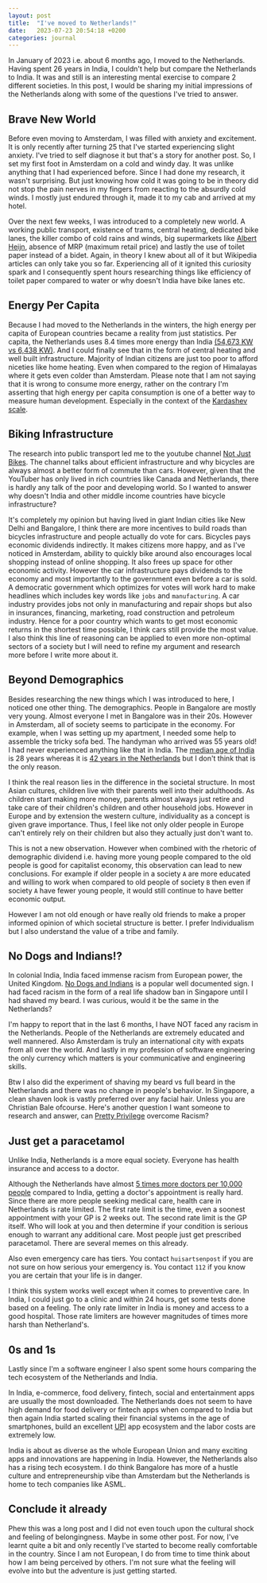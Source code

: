 ```yaml
---
layout: post
title:  "I've moved to Netherlands!"
date:   2023-07-23 20:54:18 +0200
categories: journal
---
```


In January of 2023 i.e. about 6 months ago, I moved to the Netherlands. Having spent 26 years in India, I couldn't help but compare the Netherlands to India. It was and still is an interesting mental exercise to compare 2 different societies. In this post, I would be sharing my initial impressions of the Netherlands along with some of the questions I've tried to answer. 

## Brave New World 

Before even moving to Amsterdam, I was filled with anxiety and excitement. It is only recently after turning 25 that I've started experiencing slight anxiety. I've tried to self diagnose it but that's a story for another post. So, I set my first foot in Amsterdam on a cold and windy day. It was unlike anything that I had experienced before. Since I had done my research, it wasn't surprising. But just knowing how cold it was going to be in theory did not stop the pain nerves in my fingers from reacting to the absurdly cold winds. I mostly just endured through it, made it to my cab and arrived at my hotel. 

Over the next few weeks, I was introduced to a completely new world. A working public transport, existence of trams, central heating, dedicated bike lanes, the killer combo of cold rains and winds, big supermarkets like [Albert Heijn](https://en.wikipedia.org/wiki/Albert_Heijn), absence of MRP (maximum retail price) and lastly the use of toilet paper instead of a bidet. Again, in theory I knew about all of it but Wikipedia articles can only take you so far. Experiencing all of it ignited this curiosity spark and I consequently spent hours researching things like efficiency of toilet paper compared to water or why doesn't India have bike lanes etc. 

## Energy Per Capita 

Because I had moved to the Netherlands in the winters, the high energy per capita of European countries became a reality from just statistics. Per capita, the Netherlands uses 8.4 times more energy than India [(54,673 KW vs 6,438 KW)](https://worldpopulationreview.com/country-rankings/energy-consumption-by-country). And I could finally see that in the form of central heating and well built infrastructure. Majority of Indian citizens are just too poor to afford niceties like home heating. Even when compared to the region of Himalayas where it gets even colder than Amsterdam. Please note that I am not saying that it is wrong to consume more energy, rather on the contrary I'm asserting that high energy per capita consumption is one of a better way to measure human development. Especially in the context of the [Kardashev scale](https://en.wikipedia.org/wiki/Kardashev_scale). 

## Biking Infrastructure 

The research into public transport led me to the youtube channel [Not Just Bikes](https://www.youtube.com/@NotJustBikes). The channel talks about efficient infrastructure and why bicycles are always almost a better form of commute than cars. However, given that the YouTuber has only lived in rich countries like Canada and Netherlands, there is hardly any talk of the poor and developing world. So I wanted to answer why doesn't India and other middle income countries have bicycle infrastructure? 

It's completely my opinion but having lived in giant Indian cities like New Delhi and Bangalore, I think there are more incentives to build roads than bicycles infrastructure and people actually do vote for cars. Bicycles pays economic dividends indirectly. It makes citizens more happy, and as I've noticed in Amsterdam, ability to quickly bike around also encourages local shopping instead of online shopping. It also frees up space for other economic activity. However the car infrastructure pays dividends to the economy and most importantly to the government even before a car is sold. A democratic government which optimizes for votes will work hard to make headlines which includes key words like `jobs` and `manufacturing`. A car industry provides jobs not only in manufacturing and repair shops but also in insurances, financing, marketing, road construction and petroleum industry. Hence for a poor country which wants to get most economic returns in the shortest time possible, I think cars still provide the most value. I also think this line of reasoning can be applied to even more non-optimal sectors of a society but I will need to refine my argument and research more before I write more about it. 

## Beyond Demographics 

Besides researching the new things which I was introduced to here, I noticed one other thing. The demographics. People in Bangalore are mostly very young. Almost everyone I met in Bangalore was in their 20s. However in Amsterdam, all of society seems to participate in the economy. For example, when I was setting up my apartment, I needed some help to assemble the tricky sofa bed. The handyman who arrived was 55 years old! I had never experienced anything like that in India. The [median age of India](https://en.wikipedia.org/wiki/Demographics_of_India) is 28 years whereas it is [42 years in the Netherlands](https://en.wikipedia.org/wiki/Demography_of_the_Netherlands) but I don't think that is the only reason. 

I think the real reason lies in the difference in the societal structure. In most Asian cultures, children live with their parents well into their adulthoods. As children start making more money, parents almost always just retire and take care of their children's children and other household jobs. However in Europe and by extension the western culture, individuality as a concept is given grave importance. Thus, I feel like not only older people in Europe can't entirely rely on their children but also they actually just don't want to. 

This is not a new observation. However when combined with the rhetoric of demographic dividend i.e. having more young people compared to the old people is good for capitalist economy, this observation can lead to new conclusions. For example if older people in a society `A` are more educated and willing to work when compared to old people of society `B` then even if society `A` have fewer young people, it would still continue to have better economic output. 

However I am not old enough or have really old friends to make a proper informed opinion of which societal structure is better. I prefer Individualism but I also understand the value of a tribe and family. 

## No Dogs and Indians!? 

In colonial India, India faced immense racism from European power, the United Kingdom. [No Dogs and Indians](https://theconversation.com/no-dogs-no-indians-70-years-after-partition-the-legacy-of-british-colonialism-endures-82489) is a popular well documented sign. I had faced racism in the form of a real life shadow ban in Singapore until I had shaved my beard. I was curious, would it be the same in the Netherlands? 

I'm happy to report that in the last 6 months, I have NOT faced any racism in the Netherlands. People of the Netherlands are extremely educated and well mannered. Also Amsterdam is truly an international city with expats from all over the world. And lastly in my profession of software engineering the only currency which matters is your communicative and engineering skills. 

Btw I also did the experiment of shaving my beard vs full beard in the Netherlands and there was no change in people's behavior. In Singapore, a clean shaven look is vastly preferred over any facial hair. Unless you are Christian Bale ofcourse. Here's another question I want someone to research and answer, can [Pretty Privilege](https://en.wikipedia.org/wiki/Lookism) overcome Racism? 

## Just get a paracetamol 

Unlike India, Netherlands is a more equal society. Everyone has health insurance and access to a doctor.

Although the Netherlands have almost [5 times more doctors per 10,000 people](https://en.wikipedia.org/wiki/List_of_countries_and_dependencies_by_number_of_physicians) compared to India, getting a doctor's appointment is really hard. Since there are more people seeking medical care, health care in Netherlands is rate limited. The first rate limit is the time, even a soonest appointment with your GP is 2 weeks out. The second rate limit is the GP itself. Who will look at you and then determine if your condition is serious enough to warrant any additional care. Most people just get prescribed paracetamol. There are several memes on this already. 

Also even emergency care has tiers. You contact `huisartsenpost` if you are not sure on how serious your emergency is. You contact `112` if you know you are certain that your life is in danger. 

I think this system works well except when it comes to preventive care. In India, I could just go to a clinic and within 24 hours, get some tests done based on a feeling. The only rate limiter in India is money and access to a good hospital. Those rate limiters are however magnitudes of times more harsh than Netherland's.

## 0s and 1s 

Lastly since I'm a software engineer I also spent some hours comparing the tech ecosystem of the Netherlands and India. 

In India, e-commerce, food delivery, fintech, social and entertainment apps are usually the most downloaded. The Netherlands does not seem to have high demand for food delivery or fintech apps when compared to India but then again India started scaling their financial systems in the age of smartphones, build an excellent [UPI](https://en.wikipedia.org/wiki/Unified_Payments_Interface) app ecosystem and the labor costs are extremely low.

India is about as diverse as the whole European Union and many exciting apps and innovations are happening in India. However, the Netherlands also has a rising tech ecosystem. I do think Bangalore has more of a hustle culture and entrepreneurship vibe than Amsterdam but the Netherlands is home to tech companies like ASML. 

## Conclude it already

Phew this was a long post and I did not even touch upon the cultural shock and feeling of belongingness. Maybe in some other post. For now, I've learnt quite a bit and only recently I've started to become really comfortable in the country. Since I am not European, I do from time to time think about how I am being perceived by others. I'm not sure what the feeling will evolve into but the adventure is just getting started. 